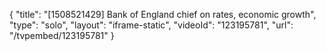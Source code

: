 {
    "title": "[1508521429] Bank of England chief on rates, economic growth",
    "type": "solo",
    "layout": "iframe-static",
    "videoId": "123195781",
    "url": "\/tvpembed\/123195781"
}
